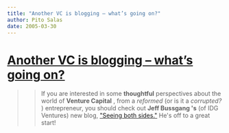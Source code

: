 ```yaml
---
title: "Another VC is blogging – what’s going on?"
author: Pito Salas
date: 2005-03-30
---
```

# [Another VC is blogging – what’s going on?](None)



>>

>> If you are interested in some **thoughtful** perspectives about the world
of **Venture Capital** , from a _reformed_ (or is it a _corrupted?_ )
entrepreneur, you should check out **Jeff Bussgang 's** (of IDG Ventures) new
blog, ["Seeing both sides."](<http://www.bostonvcblog.com/>) He's off to a
great start!


